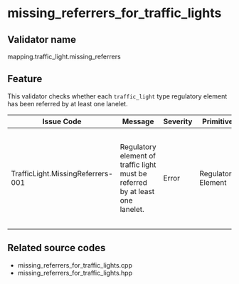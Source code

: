 # missing_referrers_for_traffic_lights

## Validator name

mapping.traffic_light.missing_referrers

## Feature

This validator checks whether each `traffic_light` type regulatory element has been referred by at least one lanelet.

| Issue Code                        | Message                                                                       | Severity | Primitive          | Description                                                                                  | Approach                                                                                      |
| --------------------------------- | ----------------------------------------------------------------------------- | -------- | ------------------ | -------------------------------------------------------------------------------------------- | --------------------------------------------------------------------------------------------- |
| TrafficLight.MissingReferrers-001 | Regulatory element of traffic light must be referred by at least one lanelet. | Error    | Regulatory Element | There is a `traffic_light` type regulatory element that hasn't been referred by any lanelet. | The lanelet that might be controlled by the traffic light must refer this regulatory element. |

## Related source codes

- missing_referrers_for_traffic_lights.cpp
- missing_referrers_for_traffic_lights.hpp
